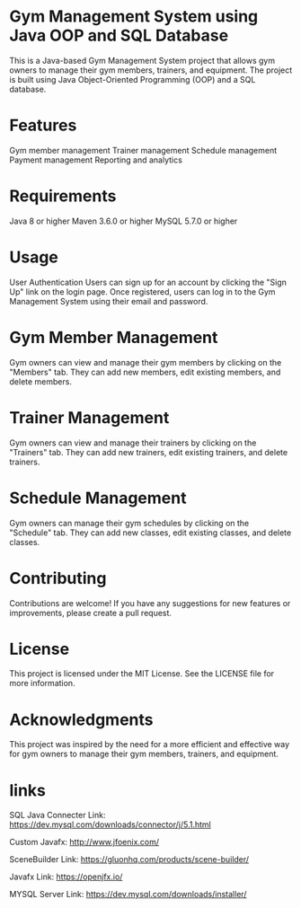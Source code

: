 # Gym Management System using Java OOP and SQL Database
This is a Java-based Gym Management System project that allows gym owners to manage their gym members, trainers, and equipment. The project is built using Java Object-Oriented Programming (OOP) and a SQL database.

# Features
Gym member management
Trainer management
Schedule management
Payment management
Reporting and analytics

# Requirements
Java 8 or higher
Maven 3.6.0 or higher
MySQL 5.7.0 or higher

# Usage
User Authentication
Users can sign up for an account by clicking the "Sign Up" link on the login page. Once registered, users can log in to the Gym Management System using their email and password.

# Gym Member Management
Gym owners can view and manage their gym members by clicking on the "Members" tab. They can add new members, edit existing members, and delete members.

# Trainer Management
Gym owners can view and manage their trainers by clicking on the "Trainers" tab. They can add new trainers, edit existing trainers, and delete trainers.

# Schedule Management
Gym owners can manage their gym schedules by clicking on the "Schedule" tab. They can add new classes, edit existing classes, and delete classes.

# Contributing
Contributions are welcome! If you have any suggestions for new features or improvements, please create a pull request.

# License
This project is licensed under the MIT License. See the LICENSE file for more information.

# Acknowledgments
This project was inspired by the need for a more efficient and effective way for gym owners to manage their gym members, trainers, and equipment.
# links
SQL Java Connecter Link:
https://dev.mysql.com/downloads/connector/j/5.1.html

Custom Javafx:
http://www.jfoenix.com/

SceneBuilder Link:
https://gluonhq.com/products/scene-builder/

Javafx Link:
https://openjfx.io/

MYSQL Server Link:
https://dev.mysql.com/downloads/installer/
